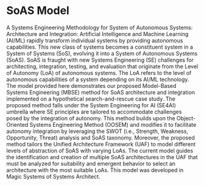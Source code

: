# SoAS Model

A Systems Engineering Methodology for System of Autonomous Systems: Architecture and Integration: Artificial Intelligence and Machine Learning (AI/ML) rapidly transform individual systems by providing autonomous capabilities. This new class of systems becomes a constituent system in a System of Systems (SoS), evolving it into a System of Autonomous Systems (SoAS). SoAS is fraught with new Systems Engineering (SE) challenges for architecting, integration, testing, and evaluation that originate from the Level of Autonomy (LoA) of autonomous systems. The LoA refers to the level of autonomous capabilities of a system depending on its AI/ML technology. The model provided here demonstrates our proposed Model-Based Systems Engineering (MBSE) method for SoAS architecture and integration implemented on a hypothetical search-and-rescue case study. The proposed method falls under the System Engineering for AI (SE4AI) umbrella where SE principles are tailored to accommodate challenges posed by the integration of autonomy. This method builds upon the Object-Oriented Systems Engineering Method (OOSEM) and modifies it to facilitate autonomy integration by leveraging the SWOT (i.e., Strength, Weakness, Opportunity, Threat) analysis and SoAS taxonomy. Moreover, the proposed method tailors the Unified Architecture Framework (UAF) to model different levels of abstraction of SoAS with varying LoAs. The current model guides the identification and creation of multiple SoAS architectures in the UAF that must be analyzed for suitability and emergent behavior to select an architecture with the most suitable LoAs. This model was developed in Magic Systems of Systems Architect.
